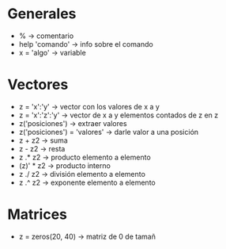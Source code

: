 # Generales
- % -> comentario
- help 'comando' -> info sobre el comando
- x = 'algo' -> variable
# Vectores
- z = 'x':'y' -> vector con los valores de x a y
- z = 'x':'z':'y' -> vector de x a y elementos contados de z en z
- z('posiciones') -> extraer valores
- z('posiciones') = 'valores' -> darle valor a una posición
- z + z2 -> suma
- z - z2 -> resta
- z .* z2 -> producto elemento a elemento
- (z)' * z2 -> producto interno
- z ./ z2 -> división elemento a elemento
- z .^ z2 -> exponente elemento a elemento
# Matrices
- z = zeros(20, 40) -> matriz de 0 de tamañ